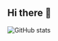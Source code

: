 ## Hi there 👋

![GitHub stats](https://github-readme-stats.vercel.app/api?username=zhangdout&show_icons=true&theme=radical)
